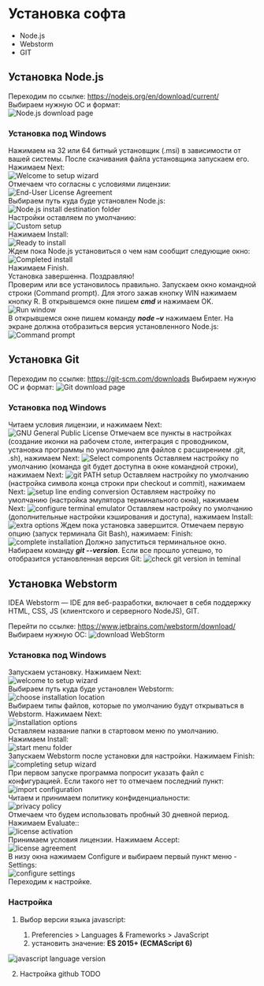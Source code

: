 # Установка софта

- Node.js
- Webstorm
- GIT



## Установка Node.js

Переходим по ссылке: https://nodejs.org/en/download/current/  
Выбираем нужную ОС и формат:  
![Node.js download page](img/setup_nodejs_win_001.png "Node.js download page")  

### Установка под Windows

Нажимаем на 32 или 64 битный установщик (.msi) в зависимости от вашей системы. После скачивания файла установщика запускаем его.  
Нажимаем Next:  
![Welcome to setup wizard](img/setup_nodejs_win_002.png "Welcome to setup wizard")  
Отмечаем что согласны с условиями лицензии:  
![End-User License Agreement](img/setup_nodejs_win_003.png "End-User License Agreement")  
Выбираем путь куда буде установлен Node.js:  
![Node.js install destination folder](img/setup_nodejs_win_004.png "Node.js install destination folder")  
Настройки оставляем по умолчанию:  
![Custom setup](img/setup_nodejs_win_005.png "Custom setup")  
Нажимаем Install:  
![Ready to install](img/setup_nodejs_win_006.png "Ready to install")  
Ждем пока Node.js установиться о чем нам сообщит следующие окно:
![Completed install](img/setup_nodejs_win_007.png "Completed install")  
Нажимаем Finish.  
Установка завершенна. Поздравляю!  
Проверим или все установилось правильно. Запускаем окно командной строки (Command prompt). Для этого зажав кнопку WIN нажимаем кнопку R. В открывшемся окне пишем ***cmd*** и нажимаем OK.  
![Run window](img/setup_nodejs_win_008.png "Run window")  
В открывшемся окне пишем команду ***node –v*** нажимаем Enter. На экране должна отобразиться версия установленного Node.js:  
![Command prompt](img/setup_nodejs_win_009.png "Command prompt")

## Установка Git

Переходим по ссылке: https://git-scm.com/downloads
Выбираем нужную ОС и формат:
![Git download page](img/setup_git_win_001.png "Git download page")

### Установка под Windows

Читаем условия лицензии, и нажимаем Next:
![GNU General Public License](img/setup_git_win_002.png "GNU General Public License")
Отмечаем все пункты в настройках (создание иконки на рабочем столе, интеграция с проводником, установка программы по умолчанию для файлов с расширением .git, .sh), нажимаем Next:
![Select components](img/setup_git_win_003.png "Select components")
Оставляем  настройку по умолчанию (команда git будет доступна в окне командной строки), нажимаем Next:
![git PATH setup](img/setup_git_win_004.png "git PATH setup")
Оставляем настройку по умолчанию (настройка символа конца строки при checkout и commit), нажимаем Next:
![setup line ending conversion](img/setup_git_win_005.png "setup line ending conversion")
Оставляем настройку по умолчанию (настройка эмулятора терминального  окна), нажимаем Next:
![configure terminal emulator](img/setup_git_win_006.png "configure terminal emulator")
Оставляем настройку по умолчанию (дополнительные настройки кэширования и доступа), нажимаем Install:
![extra options](img/setup_git_win_007.png "extra options")
Ждем пока установка завершится. Отмечаем первую опцию (запуск терминала Git Bash), нажимаем: Finish:
![complete installation](img/setup_git_win_008.png "complete installation")
Должно запуститься терминальное окно. Набираем команду ***git --version***. Если все прошло успешно, то отобразится установленная версия Git:
![check git version in teminal](img/setup_git_win_009.png "check git version in teminal")


## Установка Webstorm

IDEA Webstorm — IDE для веб-разработки, включает в себя поддержку HTML, CSS, JS (клиентского и серверного NodeJS), GIT.

Перейти по ссылке: https://www.jetbrains.com/webstorm/download/
Выбираем нужную ОС:
![download WebStorm](img/setup_ws_win_001.png "download WebStorm")

### Установка под Windows

Запускаем установку. Нажимаем Next:  
![welcome to setup wizard](img/setup_ws_win_002.png "welcome to setup wizard")  
Выбираем путь куда буде установлен Webstorm:  
![choose installation location](img/setup_ws_win_003.png "choose installation location")  
Выбираем типы файлов, которые по умолчанию будут открываться в Webstorm. Нажимаем Next:  
![installation options](img/setup_ws_win_004.png "installation options")  
Оставляем название папки в стартовом меню по умолчанию.  Нажимаем Install:  
![start menu folder](img/setup_ws_win_005.png "start menu folder")  
Запускаем Webstorm после установки для настройки. Нажимаем Finish:
![completing setup wizard](img/setup_ws_win_006.png "completing setup wizard")  
При первом запуске программа попросит указать файл с конфигурацией. Если такого нет то отмечаем последний пункт:  
![import configuration](img/setup_ws_win_007.png "import configuration")  
Читаем и принимаем политику конфиденциальности:  
![privacy policy](img/setup_ws_win_008.png "privacy policy")  
Отмечаем что будем использовать пробный 30 дневной период. Нажимаем Evaluate::  
![license activation](img/setup_ws_win_009.png "license activation")  
Принимаем условия лицензии. Нажимаем Accept:  
![license agreement](img/setup_ws_win_010.png "license agreement")  
В низу окна нажимаем Configure и выбираем первый пункт меню - Settings:  
![configure settings](img/setup_ws_win_011.png "configure settings")  
Переходим к настройке.

### Настройка

1. Выбор версии языка javascript:

   1. Preferencies > Languages & Frameworks > JavaScript
   2. установить значение: **ES 2015+ (ECMAScript 6)**

![javascript language version](img/setup_ws_win_011.png "javascript language version")  


2. Настройка github
   TODO
